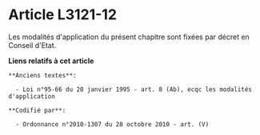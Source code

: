 # Article L3121-12

Les modalités d'application du présent chapitre sont fixées par décret en Conseil d'Etat.

**Liens relatifs à cet article**

	**Anciens textes**:

	  - Loi n°95-66 du 20 janvier 1995 - art. 8 (Ab), ecqc les modalités d'application

	**Codifié par**:

	  - Ordonnance n°2010-1307 du 28 octobre 2010 - art. (V)
